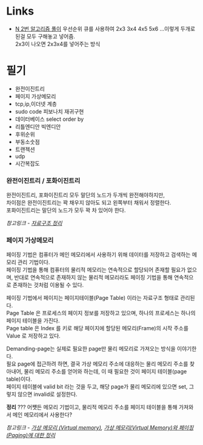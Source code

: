 # Links

- [N 2번 알고리즘 풀이](https://www.facebook.com/1104228366432246/posts/1169397013248714?sfns=mo)
    우선순위 큐를 사용하여 2x3 3x4 4x5 5x6 ...이렇게 두개로된걸 모두 구해놓고 넣어줌.  
    2x3이 나오면 2x3x4를 넣어주는 방식  

# 필기

- 완전이진트리
- 페이지 가상메모리
- tcp,ip,이더넷 계층
- sudo code 피보나치 재귀구현
- 데이터베이스 select order by
- 리틀엔디안 빅엔디안
- 후위순위
- 부동소숫점
- 트랜젝션
- udp
- 시간복잡도

### 완전이진트리 / 포화이진트리

완전이진트리, 포화이진트리 모두 말단의 노드가 두개씩 완전해야하지만,  
차이점은 완전이진트리는 꽉 채우지 않아도 되고 왼쪽부터 채워서 정렬한다.  
포화이진트리는 말단의 노드가 모두 꽉 차 있어야 한다.
  
*참고링크 - [자료구조 정리](https://groovypark.github.io/2018/11/15/%EC%9E%90%EB%A3%8C%EA%B5%AC%EC%A1%B0-%EC%A0%95%EB%A6%AC/)*

### 페이지 가상메모리

페이징 기법은 컴퓨터가 메인 메모리에서 사용하기 위해 데이터를 저장하고 검색하는 메모리 관리 기법이다.  
페이징 기법을 통해 컴퓨터의 물리적 메모리는 연속적으로 할당되어 존재할 필요가 없으며, 반대로 연속적으로 존재하지 않는 물리적 메모리라도 페이징 기법을 통해 연속적으로 존재하는 것처럼 이용될 수 있다.  

페이징 기법에서 페이지는 페이지테이블(Page Table) 이라는 자료구조 형태로 관리된다.  
Page Table 은 프로세스의 페이지 정보를 저장하고 있으며, 하나의 프로세스는 하나의 페이지 테이블을 가진다.  
Page table 은 Index 를 키로 해당 페이지에 할당된 메모리(Frame)의 시작 주소를 Value 로 저장하고 있다.  

Demanding-page는 실제로 필요한 page만 물리 메모리로 가져오는 방식을 이야기한다.  
필요 page에 접근하려 하면, 결국 가상 메모리 주소에 대응하는 물리 메모리 주소를 찾아내어,
물리 메모리 주소를 얻어와 하는데, 이 때 필요한 것이 페이지 테이블(page table)이다.  
페이지 테이블에 valid bit 라는 것을 두고, 해당 page가 물리 메모리에 있으면 set, 그렇지 않으면 invalid로 설정한다.  

**정리**
??? 어쩃든 메모리 기법이고, 물리적 메모리 주소를 페이지 테이블을 통해 가져와서 메인 메모리에서 사용한다?

*참고링크 - [가상 메모리 (Virtual memory)](http://egloos.zum.com/sweeper/v/2988689), [가상 메모리(Virtual Memory)와 페이징(Paging)에 대한 정리](https://jins-dev.tistory.com/entry/가상-메모리Virtual-Memory와-페이징Paging에-대한-정리)*

